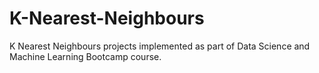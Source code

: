 # K-Nearest-Neighbours
K Nearest Neighbours projects implemented as part of Data Science and Machine Learning Bootcamp course.
